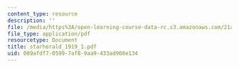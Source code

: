 ```yaml
---
content_type: resource
description: ''
file: /media/https%3A/open-learning-course-data-rc.s3.amazonaws.com/21a-441-the-conquest-of-america-spring-2004/009afdf705997af89aa9433ad908e134_starherald_1919_1.pdf
file_type: application/pdf
resourcetype: Document
title: starherald_1919_1.pdf
uid: 009afdf7-0599-7af8-9aa9-433ad908e134
---
```

